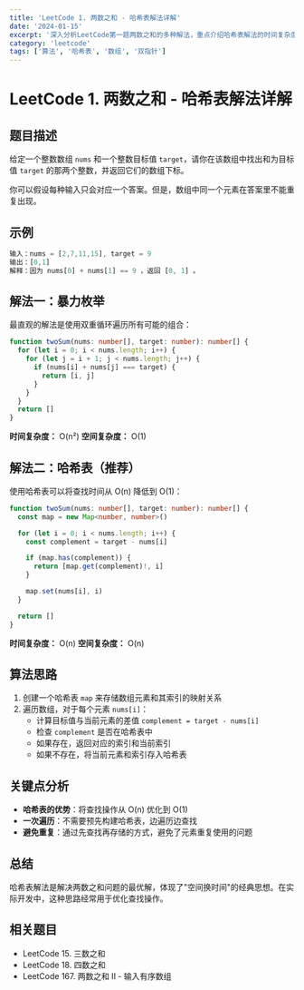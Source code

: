 ```yaml
---
title: 'LeetCode 1. 两数之和 - 哈希表解法详解'
date: '2024-01-15'
excerpt: '深入分析LeetCode第一题两数之和的多种解法，重点介绍哈希表解法的时间复杂度优化思路。'
category: 'leetcode'
tags: ['算法', '哈希表', '数组', '双指针']
---
```


# LeetCode 1. 两数之和 - 哈希表解法详解

## 题目描述

给定一个整数数组 `nums` 和一个整数目标值 `target`，请你在该数组中找出和为目标值 `target` 的那两个整数，并返回它们的数组下标。

你可以假设每种输入只会对应一个答案。但是，数组中同一个元素在答案里不能重复出现。

## 示例

```javascript
输入：nums = [2,7,11,15], target = 9
输出：[0,1]
解释：因为 nums[0] + nums[1] == 9 ，返回 [0, 1] 。
```

## 解法一：暴力枚举

最直观的解法是使用双重循环遍历所有可能的组合：

```typescript
function twoSum(nums: number[], target: number): number[] {
  for (let i = 0; i < nums.length; i++) {
    for (let j = i + 1; j < nums.length; j++) {
      if (nums[i] + nums[j] === target) {
        return [i, j]
      }
    }
  }
  return []
}
```

**时间复杂度：** O(n²)
**空间复杂度：** O(1)

## 解法二：哈希表（推荐）

使用哈希表可以将查找时间从 O(n) 降低到 O(1)：

```typescript
function twoSum(nums: number[], target: number): number[] {
  const map = new Map<number, number>()

  for (let i = 0; i < nums.length; i++) {
    const complement = target - nums[i]

    if (map.has(complement)) {
      return [map.get(complement)!, i]
    }

    map.set(nums[i], i)
  }

  return []
}
```

**时间复杂度：** O(n)
**空间复杂度：** O(n)

## 算法思路

1. 创建一个哈希表 `map` 来存储数组元素和其索引的映射关系
2. 遍历数组，对于每个元素 `nums[i]`：
   - 计算目标值与当前元素的差值 `complement = target - nums[i]`
   - 检查 `complement` 是否在哈希表中
   - 如果存在，返回对应的索引和当前索引
   - 如果不存在，将当前元素和索引存入哈希表

## 关键点分析

- **哈希表的优势**：将查找操作从 O(n) 优化到 O(1)
- **一次遍历**：不需要预先构建哈希表，边遍历边查找
- **避免重复**：通过先查找再存储的方式，避免了元素重复使用的问题

## 总结

哈希表解法是解决两数之和问题的最优解，体现了"空间换时间"的经典思想。在实际开发中，这种思路经常用于优化查找操作。

## 相关题目

- LeetCode 15. 三数之和
- LeetCode 18. 四数之和
- LeetCode 167. 两数之和 II - 输入有序数组
